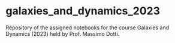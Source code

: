# galaxies_and_dynamics_2023
Repository of the assigned notebooks for the course Galaxies and Dynamics (2023) held by Prof. Massimo Dotti. 
